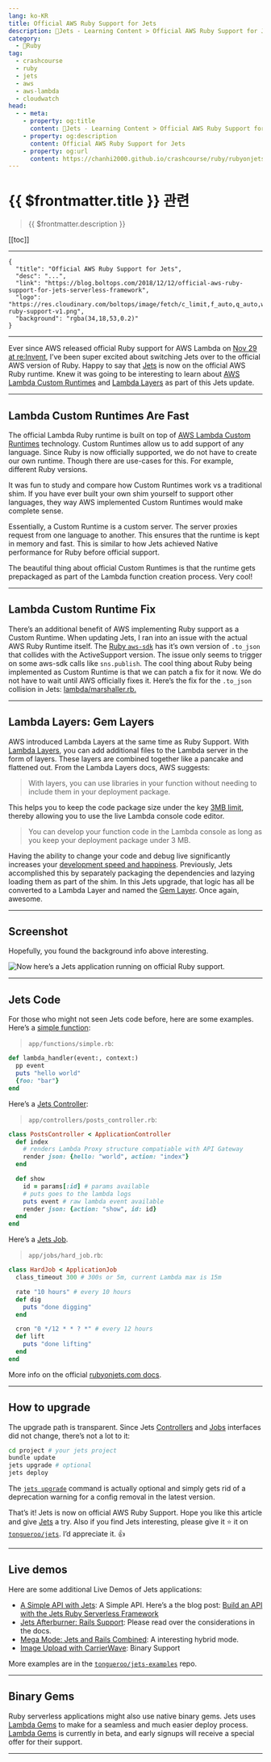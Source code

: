 ```yaml
---
lang: ko-KR
title: Official AWS Ruby Support for Jets
description: 🔻Jets - Learning Content > Official AWS Ruby Support for Jets
category:
  - 🔻Ruby
tag:
  - crashcourse
  - ruby
  - jets
  - aws
  - aws-lambda
  - cloudwatch
head:
  - - meta:
    - property: og:title
      content: 🔻Jets - Learning Content > Official AWS Ruby Support for Jets
    - property: og:description
      content: Official AWS Ruby Support for Jets
    - property: og:url
      content: https://chanhi2000.github.io/crashcourse/ruby/rubyonjets-learning-content/20181212-official-aws-ruby-support-for-jets-serverless-framework.html
---
```


# {{ $frontmatter.title }} 관련

> {{ $frontmatter.description }}

[[toc]]

---

```component VPCard
{
  "title": "Official AWS Ruby Support for Jets",
  "desc": "...",
  "link": "https://blog.boltops.com/2018/12/12/official-aws-ruby-support-for-jets-serverless-framework",
  "logo": "https://res.cloudinary.com/boltops/image/fetch/c_limit,f_auto,q_auto,w_604/https://blog.boltops.com/img/posts/2018/12/official-ruby-support-v1.png",
  "background": "rgba(34,18,53,0.2)"
}
```

---

Ever since AWS released official Ruby support for AWS Lambda on [Nov 29 at re:Invent](https://twitter.com/tongueroo/status/1068199997097750528), I’ve been super excited about switching Jets over to the official AWS version of Ruby. Happy to say that [Jets](http://rubyonjets.com/) is now on the official AWS Ruby runtime. Knew it was going to be interesting to learn about [AWS Lambda Custom Runtimes](https://docs.aws.amazon.com/lambda/latest/dg/runtimes-custom.html) and [Lambda Layers](https://docs.aws.amazon.com/lambda/latest/dg/configuration-layers.html) as part of this Jets update.

---

## Lambda Custom Runtimes Are Fast

The official Lambda Ruby runtime is built on top of [AWS Lambda Custom Runtimes](https://docs.aws.amazon.com/lambda/latest/dg/runtimes-custom.html) technology. Custom Runtimes allow us to add support of any language. Since Ruby is now officially supported, we do not have to create our own runtime. Though there are use-cases for this. For example, different Ruby versions.

It was fun to study and compare how Custom Runtimes work vs a traditional shim. If you have ever built your own shim yourself to support other languages, they way AWS implemented Custom Runtimes would make complete sense.

Essentially, a Custom Runtime is a custom server. The server proxies request from one language to another. This ensures that the runtime is kept in memory and fast. This is similar to how Jets achieved Native performance for Ruby before official support.

The beautiful thing about official Custom Runtimes is that the runtime gets prepackaged as part of the Lambda function creation process. Very cool!

---

## Lambda Custom Runtime Fix

There’s an additional benefit of AWS implementing Ruby support as a Custom Runtime. When updating Jets, I ran into an issue with the actual AWS Ruby Runtime itself. The [Ruby `aws-sdk`](https://aws.amazon.com/sdk-for-ruby/) has it’s own version of `.to_json` that collides with the ActiveSupport version. The issue only seems to trigger on some aws-sdk calls like `sns.publish`. The cool thing about Ruby being implemented as Custom Runtime is that we can patch a fix for it now. We do not have to wait until AWS officially fixes it. Here’s the fix for the `.to_json` collision in Jets: [lambda/marshaller.rb.](https://github.com/tongueroo/jets/blob/master/lib/jets/overrides/lambda/marshaller.rb)

---

## Lambda Layers: Gem Layers

AWS introduced Lambda Layers at the same time as Ruby Support. With [Lambda Layers](https://docs.aws.amazon.com/lambda/latest/dg/configuration-layers.html), you can add additional files to the Lambda server in the form of layers. These layers are combined together like a pancake and flattened out. From the Lambda Layers docs, AWS suggests:

> With layers, you can use libraries in your function without needing to include them in your deployment package.

This helps you to keep the code package size under the key [3MB limit](https://docs.aws.amazon.com/general/latest/gr/aws_service_limits.html), thereby allowing you to use the live Lambda console code editor.

> You can develop your function code in the Lambda console as long as you keep your deployment package under 3 MB.

Having the ability to change your code and debug live significantly increases your [development speed and happiness](http://rubyonjets.com/docs/faster-development/). Previously, Jets accomplished this by separately packaging the dependencies and lazying loading them as part of the shim. In this Jets upgrade, that logic has all be converted to a Lambda Layer and named the [Gem Layer](http://rubyonjets.com/docs/gem-layer/). Once again, awesome.

---

## Screenshot

Hopefully, you found the background info above interesting. 

![Now here’s a Jets application running on official Ruby support.](https://blog.boltops.com/img/posts/2018/12/lambda-console-official-ruby.png)

---

## Jets Code

For those who might not seen Jets code before, here are some examples. Here’s a [simple function](http://rubyonjets.com/docs/functions/):

> <FontIcon icon="iconfont icon-folder"/>`app/functions/`<FontIcon icon="iconfont icon-advanced"/>`simple.rb`:

```rb
def lambda_handler(event:, context:)
  pp event
  puts "hello world"
  {foo: "bar"}
end
```

Here’s a [Jets Controller](http://rubyonjets.com/docs/controllers/):

> <FontIcon icon="iconfont icon-folder"/>`app/controllers/`<FontIcon icon="iconfont icon-advanced"/>`posts_controller.rb`:

```rb
class PostsController < ApplicationController
  def index
    # renders Lambda Proxy structure compatiable with API Gateway
    render json: {hello: "world", action: "index"}
  end

  def show
    id = params[:id] # params available
    # puts goes to the lambda logs
    puts event # raw lambda event available
    render json: {action: "show", id: id}
  end
end
```

Here’s a [Jets Job](http://rubyonjets.com/docs/jobs/).

> <FontIcon icon="iconfont icon-folder"/>`app/jobs/`<FontIcon icon="iconfont icon-advanced"/>`hard_job.rb`:

```rb
class HardJob < ApplicationJob
  class_timeout 300 # 300s or 5m, current Lambda max is 15m

  rate "10 hours" # every 10 hours
  def dig
    puts "done digging"
  end

  cron "0 */12 * * ? *" # every 12 hours
  def lift
    puts "done lifting"
  end
end
```

More info on the official [rubyonjets.com docs](http://rubyonjets.com/).

---

## How to upgrade

The upgrade path is transparent. Since Jets [Controllers](http://rubyonjets.com/docs/controllers/) and [Jobs](http://rubyonjets.com/docs/jobs/) interfaces did not change, there’s not a lot to it:

```sh
cd project # your jets project
bundle update
jets upgrade # optional
jets deploy
```

The [`jets upgrade`](http://rubyonjets.com/reference/jets-upgrade/) command is actually optional and simply gets rid of a deprecation warning for a config removal in the latest version.

That’s it! Jets is now on official AWS Ruby Support. Hope you like this article and give [Jets](http://rubyonjets.com/) a try. Also if you find Jets interesting, please give it ⭐️ it on [<FontIcon icon="iconfont icon-github"/>`tongueroo/jets`](https://github.com/tongueroo/jets). I’d appreciate it. 👍

---

## Live demos

Here are some additional Live Demos of Jets applications:

- [A Simple API with Jets](https://api.demo.rubyonjets.com/): A Simple API. Here’s a the blog post: [Build an API with the Jets Ruby Serverless Framework](https://blog.boltops.com/2019/01/13/build-an-api-service-with-jets-ruby-serverless-framework/)
- [Jets Afterburner: Rails Support](https://afterburner.demo.rubyonjets.com/): Please read over the considerations in the docs.
- [Mega Mode: Jets and Rails Combined](https://mega.demo.rubyonjets.com/): A interesting hybrid mode.
- [Image Upload with CarrierWave](https://upload.demo.rubyonjets.com/): Binary Support

More examples are in the [<FontIcon icon="iconfont icon-github"/>`tongueroo/jets-examples`](https://github.com/tongueroo/jets-examples) repo.

---

## Binary Gems

Ruby serverless applications might also use native binary gems. Jets uses [Lambda Gems](https://www.lambdagems.com/) to make for a seamless and much easier deploy process. [Lambda Gems]() is currently in beta, and early signups will receive a special offer for their support.

---

<TagLinks />